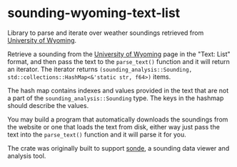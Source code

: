 # sounding-wyoming-text-list

Library to parse and iterate over weather soundings retrieved from [University of Wyoming][1].

Retrieve a sounding from the [University of Wyoming][1] page in the "Text: List" format, and
then pass the text to the `parse_text()` function and it will return an iterator. The iterator
returns `(sounding_analysis::Sounding, std::collections::HashMap<&'static str, f64>)` items.

The hash map contains indexes and values provided in the text that are not a part of the
`sounding_analysis::Sounding` type. The keys in the hashmap should describe the values.

You may build a program that automatically downloads the soundings from the website or one that
loads the text from disk, either way just pass the text into the `parse_text()` function and
it will parse it for you.

The crate was originally built to support [sonde][2], a sounding data viewer and analysis tool.

[1]: http://weather.uwyo.edu/upperair/sounding.html
[2]:https://github.com/rnleach/sonde
